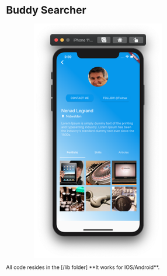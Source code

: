 # Buddy Searcher
<p align="center">
  <img src="https://raw.githubusercontent.com/krukmat/Buddysearcher/master/images/readme.png" width="350" title="hover text">
</p>
All code resides in the [/lib folder]
**It works for IOS/Android**.
